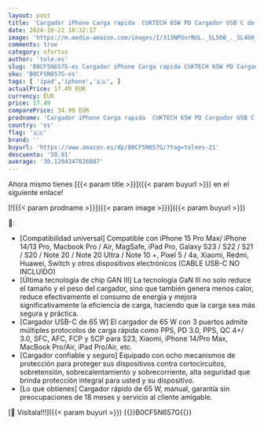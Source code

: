 ```yaml
---
layout: post
title: 'Cargador iPhone Carga rapida  CUKTECH 65W PD Cargador USB C de 3 Puertos con GAN Tech Compatible con Fast Charger2.0 para Galaxy 23  Cargador Ultra rapida para MacBook Air  iPad Pro  iPhone15 MAX'
date: 2024-10-22 18:32:17
image: 'https://m.media-amazon.com/images/I/313NPOnrNUL._SL500_._SL400_.jpg'
comments: true
category: ofertas
author: 'tole.es'
slug: 'B0CF5N657G-es Cargador iPhone Carga rapida CUKTECH 65W PD Cargador USB C...'
sku: 'B0CF5N657G-es'
tags: [ 'ipad','iphone','🇪🇸', ]
actualPrice: 17.49 EUR
currency: EUR
price: 17.49
comparePrice: 34.99 EUR
prodname: 'Cargador iPhone Carga rapida  CUKTECH 65W PD Cargador USB C de 3 Puertos con GAN Tech Compatible con Fast Charger2.0 para Galaxy 23  Cargador Ultra rapida para MacBook Air  iPad Pro  iPhone15 MAX'
country: 'es'
flag: '🇪🇸'
brand: ''
buyurl: 'https://www.amazon.es/dp/B0CF5N657G/?tag=tolees-21'
descuento: '50.01'
average: '30.1204347826087'
---
```


Ahora mismo tienes [{{< param title >}}]({{< param buyurl >}}) en el siguiente enlace!

[![{{< param prodname >}}]({{< param image >}})]({{< param buyurl >}})

🔎:

- [Compatibilidad universal] Compatible con iPhone 15 Pro Max/ iPhone 14/13 Pro, Macbook Pro / Air, MagSafe, iPad Pro, Galaxy S23 / S22 / S21 / S20 / Note 20 / Note 20 Ultra / Note 10 +, Pixel 5 / 4a, Xiaomi, Redmi, Huawei, Switch y otros dispositivos electrónicos (CABLE USB-C NO INCLUIDO)
- [Última tecnología de chip GAN Ⅲ] La tecnología GaN Ⅲ no solo reduce el tamaño y el peso del cargador, sino que también genera menos calor, reduce efectivamente el consumo de energía y mejora significativamente la eficiencia de carga, haciendo que la carga sea más segura y práctica.
- [Cargador USB-C de 65 W] El cargador de 65 W con 3 puertos admite múltiples protocolos de carga rápida como PPS, PD 3.0, PPS, QC 4+/ 3.0, SFC, AFC, FCP y SCP para S23, Xiaomi, iPhone 14/Pro Max, MacBook Pro/Air, iPad Pro/Air, etc.
- [Cargador confiable y seguro] Equipado con ocho mecanismos de protección para proteger sus dispositivos contra cortocircuitos, sobretensión, sobrecalentamiento y sobrecorriente, alta seguridad que brinda protección integral para usted y su dispositivo.
- [Lo que obtienes] Cargador rápido de 65 W, manual, garantía sin preocupaciones de 18 meses y servicio al cliente amigable.

[🛒 Visítala!!!]({{< param buyurl >}})
{{<world>}}B0CF5N657G{{</world>}}
